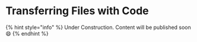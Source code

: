 # Transferring Files with Code

{% hint style="info" %}
Under Construction. Content will be published soon :smile:
{% endhint %}
